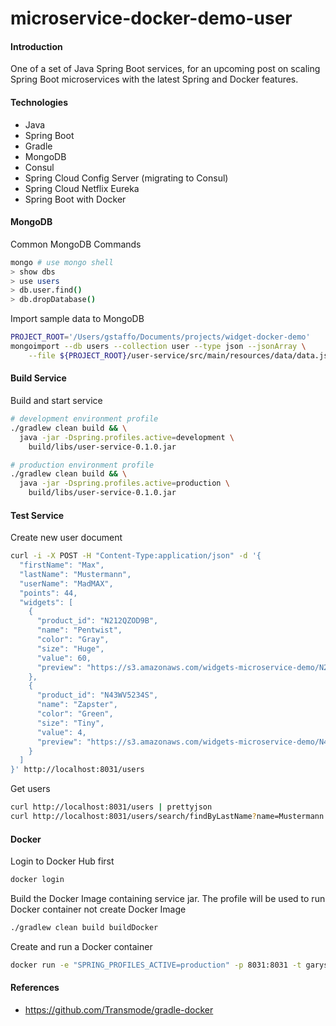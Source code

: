 # microservice-docker-demo-user
#### Introduction
One of a set of Java Spring Boot services, for an upcoming post on scaling Spring Boot microservices with the latest Spring and Docker features.

#### Technologies
* Java
* Spring Boot
* Gradle
* MongoDB
* Consul
* Spring Cloud Config Server (migrating to Consul)
* Spring Cloud Netflix Eureka
* Spring Boot with Docker

#### MongoDB
Common MongoDB Commands
```bash
mongo # use mongo shell
> show dbs
> use users
> db.user.find()
> db.dropDatabase()
```

Import sample data to MongoDB
```bash
PROJECT_ROOT='/Users/gstaffo/Documents/projects/widget-docker-demo'
mongoimport --db users --collection user --type json --jsonArray \
    --file ${PROJECT_ROOT}/user-service/src/main/resources/data/data.json
```

#### Build Service
Build and start service
```bash
# development environment profile
./gradlew clean build && \
  java -jar -Dspring.profiles.active=development \
    build/libs/user-service-0.1.0.jar

# production environment profile
./gradlew clean build && \
  java -jar -Dspring.profiles.active=production \
    build/libs/user-service-0.1.0.jar
```

#### Test Service
Create new user document
```bash
curl -i -X POST -H "Content-Type:application/json" -d '{
  "firstName": "Max",
  "lastName": "Mustermann",
  "userName": "MadMAX",
  "points": 44,
  "widgets": [
    {
      "product_id": "N212QZOD9B",
      "name": "Pentwist",
      "color": "Gray",
      "size": "Huge",
      "value": 60,
      "preview": "https://s3.amazonaws.com/widgets-microservice-demo/N212QZOD9B.png"
    },
    {
      "product_id": "N43WV5234S",
      "name": "Zapster",
      "color": "Green",
      "size": "Tiny",
      "value": 4,
      "preview": "https://s3.amazonaws.com/widgets-microservice-demo/N43WV5234S.png"
    }
  ]
}' http://localhost:8031/users
```

Get users
```bash
curl http://localhost:8031/users | prettyjson
curl http://localhost:8031/users/search/findByLastName?name=Mustermann | prettyjson
```

#### Docker
Login to Docker Hub first
```bash
docker login
```

Build the Docker Image containing service jar. The profile will be used to run
 Docker container not create Docker Image
```bash
./gradlew clean build buildDocker
```

Create and run a Docker container
```bash
docker run -e "SPRING_PROFILES_ACTIVE=production" -p 8031:8031 -t garystafford/user-service
```

#### References
* https://github.com/Transmode/gradle-docker
